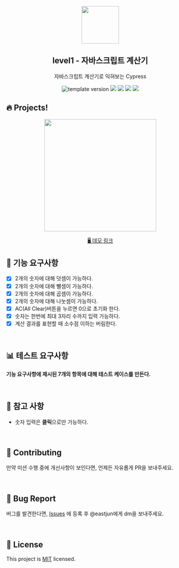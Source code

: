 <br/>
<br/>

<p align="middle" >
  <img width="100px;" src="src/images/calculator_icon.png"/>
</p>
<h2 align="middle">level1 - 자바스크립트 계산기</h2>
<p align="middle">자바스크립트 계산기로 익혀보는 Cypress</p>
<p align="middle">
  <img src="https://img.shields.io/badge/version-1.0.0-blue?style=flat-square" alt="template version"/>
  <img src="https://img.shields.io/badge/language-html-red.svg?style=flat-square"/>
  <img src="https://img.shields.io/badge/language-css-blue.svg?style=flat-square"/>
  <img src="https://img.shields.io/badge/language-js-yellow.svg?style=flat-square"/>
  <img src="https://img.shields.io/badge/license-MIT-brightgreen.svg?style=flat-square"/>
</p>

## 🔥 Projects!

<p align="middle">
  <img width="300" src="src/images/calculator_ui.png">
</p>

<p align="middle">
  <a href="https://cozy60.github.io/js-calculator/">🖥️ 데모 링크</a>
</p>

## 🎯 기능 요구사항

- [x] 2개의 숫자에 대해 덧셈이 가능하다.
- [x] 2개의 숫자에 대해 뺄셈이 가능하다.
- [x] 2개의 숫자에 대해 곱셈이 가능하다.
- [x] 2개의 숫자에 대해 나눗셈이 가능하다.
- [x] AC(All Clear)버튼을 누르면 0으로 초기화 한다.
- [x] 숫자는 한번에 최대 3자리 수까지 입력 가능하다.
- [x] 계산 결과를 표현할 때 소수점 이하는 버림한다.

<br/>

## 📊 테스트 요구사항

**기능 요구사항에 제시된 7개의 항목에 대해 테스트 케이스를 만든다.**

<br/>

## 📄 참고 사항

- 숫자 입력은 **클릭**으로만 가능하다.

<br/>

## 👏 Contributing

만약 미션 수행 중에 개선사항이 보인다면, 언제든 자유롭게 PR을 보내주세요.

<br/>

## 🐞 Bug Report

버그를 발견한다면, [Issues](https://github.com/next-step/js-calculator/issues) 에 등록 후 @eastjun에게 dm을 보내주세요.

<br/>

## 📝 License

This project is [MIT](https://github.com/next-step/js-calculator/blob/master/LICENSE) licensed.
